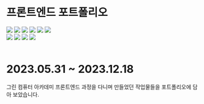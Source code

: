 # 프론트엔드 포트폴리오
  <span><img src="https://img.shields.io/badge/HTML5-E34F26?style=flat&logo=HTML5&logoColor=white" /></span>
  <span><img src="https://img.shields.io/badge/CSS-1572B6?style=flat&logo=css3&logoColor=white" /></span>
  <span><img src="https://img.shields.io/badge/Java script-F7DF1E?style=flat&logo=javascript&logoColor=white" /></span>
  <span><img src="https://img.shields.io/badge/React-61DAFB?style=flat&logo=react&logoColor=white" /></span>
  <span><img src="https://img.shields.io/badge/Node.js-339933?style=flat&logo=nodedotjs&logoColor=white" /></span>
  <span><img src="https://img.shields.io/badge/Three.js-000000?style=flat&logo=threedotjs&logoColor=white" /></span>
  <br>
  <span><img src="https://img.shields.io/badge/Figma-F24E1E?style=flat&logo=figma&logoColor=white" /></span>
  <span><img src="https://img.shields.io/badge/Illustrator-FF9A00?style=flat&logo=adobeillustrator&logoColor=white" /></span>
  <span><img src="https://img.shields.io/badge/Photoshop-31A8FF?style=flat&logo=adobephotoshop&logoColor=white" /></span>
  <span><img src="https://img.shields.io/badge/Blender-E87D0D?style=flat&logo=blender&logoColor=white" /></span>
<br>
<br>
# 2023.05.31 ~ 2023.12.18
<p>그린 컴퓨터 아카데미 프론트엔드 과정을 다니며 만들었던 작업물들을 포트폴리오에 담아 보았습니다.</p>
